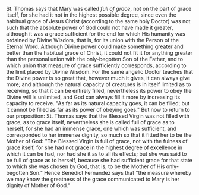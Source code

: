 
St. Thomas says that Mary was called *full of grace*, not on the part of grace itself, for she had it not in the highest possible degree, since even the habitual grace of Jesus Christ (according to the same holy Doctor) was not such that the absolute power of God could not have made it greater, although it was a grace sufficient for the end for which His humanity was ordained by Divine Wisdom, that is, for its union with the Person of the Eternal Word. Although Divine power could make something greater and better than the habitual grace of Christ, it could not fit it for anything greater than the personal union with the only-begotten Son of the Father, and to which union that measure of grace sufficiently corresponds, according to the limit placed by Divine Wisdom. For the same angelic Doctor teaches that the Divine power is so great that, however much it gives, it can always give more; and although the natural capacity of creatures is in itself limited as to receiving, so that it can be entirely filled, nevertheless its power to obey the Divine will is unlimited, and God can always fill it more by increasing its capacity to receive. \"As far as its natural capacity goes, it can be filled; but it cannot be filled as far as its power of obeying goes.\" But now to return to our proposition: St. Thomas says that the Blessed Virgin was not filled with grace, as to grace itself, nevertheless she is called full of grace as to herself, for she had an immense grace, one which was sufficient, and corresponded to her immense dignity, so much so that it fitted her to be the Mother of God: \"The Blessed Virgin is full of grace, not with the fulness of grace itself, for she had not grace in the highest degree of excellence in which it can be had, nor had she it as to all its effects; but she was said to be full of grace as to herself, because she had sufficient grace for that state to which she was chosen by God, that is, to be the Mother of His only-begotten Son.\" Hence Benedict Fernandez says that \"the measure whereby we may know the greatness of the grace communicated to Mary is her dignity of Mother of God.\"


